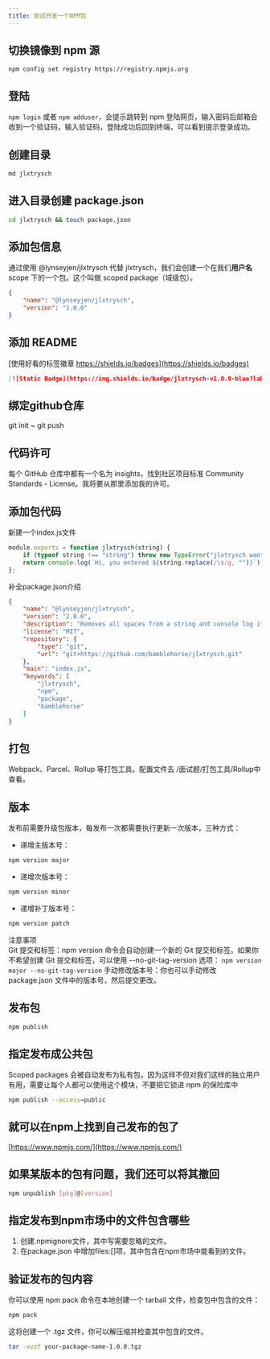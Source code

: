 ```yaml
---
title: 尝试开发一个NPM包
---
```


切换镜像到 npm 源
---
`npm config set registry https://registry.npmjs.org`

登陆
---
`npm login` 或者 `npm adduser`，会提示跳转到 npm 登陆网页，输入密码后邮箱会收到一个验证码，输入验证码，登陆成功后回到终端，可以看到提示登录成功。

创建目录
---
```bash
md jlxtrysch
```

进入目录创建 package.json
---
```bash
cd jlxtrysch && touch package.json
```

添加包信息
---
通过使用 @lynseyjen/jlxtrysch 代替 jlxtrysch，我们会创建一个在我们**用户名** scope 下的一个包。这个叫做 scoped package（域级包）。
```json
{
    "name": "@lynseyjen/jlxtrysch",
    "version": "1.0.0"
}
```

添加 README
---
[使用好看的标签徽章 https://shields.io/badges](https://shields.io/badges)

```md
[![Static Badge](https://img.shields.io/badge/jlxtrysch-v1.0.0-blue?labelColor=gray)](https://github.com/dreamlixia/jlxtrysch)
```

绑定github仓库
---
git init ~ git push

代码许可
---
每个 GitHub 仓库中都有一个名为 insights，找到社区项目标准 Community Standards - License。我将要从那里添加我的许可。

添加包代码
---
新建一个index.js文件
```js
module.exports = function jlxtrysch(string) {
    if (typeof string !== "string") throw new TypeError("jlxtrysch wants a string!");
    return console.log(`Hi, you entered ${string.replace(/\s/g, "")}`);
};
```
补全package.json介绍
```json
{
    "name": "@lynseyjen/jlxtrysch",
    "version": "2.0.0",
    "description": "Removes all spaces from a string and console log it",
    "license": "MIT",
    "repository": {
        "type": "git",
        "url": "git+https://github.com/bamblehorse/jlxtrysch.git"
    },
    "main": "index.js",
    "keywords": [
        "jlxtrysch",
        "npm",
        "package",
        "bamblehorse"
    ]
}
```

打包
---
Webpack、Parcel、Rollup 等打包工具。配置文件去 /面试题/打包工具/Rollup中查看。

版本
---
发布前需要升级包版本，每发布一次都需要执行更新一次版本，三种方式：
- 递增主版本号：
```bash
npm version major
```
- 递增次版本号：
```bash
npm version minor
```
- 递增补丁版本号：
```bash
npm version patch
```
注意事项  
Git 提交和标签：npm version 命令会自动创建一个新的 Git 提交和标签。如果你不希望创建 Git 提交和标签，可以使用 --no-git-tag-version 选项：
`npm version major --no-git-tag-version`
手动修改版本号：你也可以手动修改 package.json 文件中的版本号，然后提交更改。

发布包
---
```bash
npm publish
```

指定发布成公共包
---
Scoped packages 会被自动发布为私有包，因为这样不但对我们这样的独立用户有用，需要让每个人都可以使用这个模块，不要把它锁进 npm 的保险库中
```bash
npm publish --access=public
```

就可以在npm上找到自己发布的包了
---
[https://www.npmjs.com/](https://www.npmjs.com/)

如果某版本的包有问题，我们还可以将其**撤回**
---
```bash
npm unpublish [pkg]@[version]
```

指定发布到npm市场中的文件包含哪些
---
1. 创建.npmignore文件，其中写需要忽略的文件。
2. 在package.json 中增加files:[]项，其中包含在npm市场中能看到的文件。

验证发布的包内容
---
你可以使用 npm pack 命令在本地创建一个 tarball 文件，检查包中包含的文件：
```bash
npm pack
```
这将创建一个 .tgz 文件，你可以解压缩并检查其中包含的文件。
```bash
tar -xvzf your-package-name-1.0.0.tgz
```